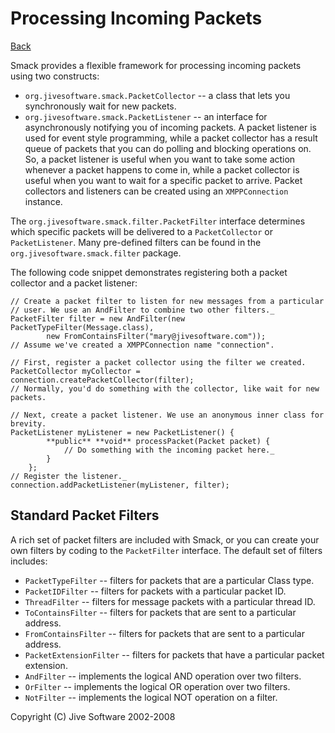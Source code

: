 Processing Incoming Packets
===========================

[Back](index.html)

Smack provides a flexible framework for processing incoming packets using two
constructs:

  * `org.jivesoftware.smack.PacketCollector` -- a class that lets you synchronously wait for new packets.
  * `org.jivesoftware.smack.PacketListener` -- an interface for asynchronously notifying you of incoming packets.  A packet listener is used for event style programming, while a packet collector has a result queue of packets that you can do polling and blocking operations on. So, a packet listener is useful when you want to take some action whenever a packet happens to come in, while a packet collector is useful when you want to wait for a specific packet to arrive. Packet collectors and listeners can be created using an `XMPPConnection` instance.

The `org.jivesoftware.smack.filter.PacketFilter` interface determines which
specific packets will be delivered to a `PacketCollector` or `PacketListener`.
Many pre-defined filters can be found in the `org.jivesoftware.smack.filter`
package.

The following code snippet demonstrates registering both a packet collector
and a packet listener:

```
// Create a packet filter to listen for new messages from a particular
// user. We use an AndFilter to combine two other filters._
PacketFilter filter = new AndFilter(new PacketTypeFilter(Message.class),
		new FromContainsFilter("mary@jivesoftware.com"));
// Assume we've created a XMPPConnection name "connection".

// First, register a packet collector using the filter we created.
PacketCollector myCollector = connection.createPacketCollector(filter);
// Normally, you'd do something with the collector, like wait for new packets.

// Next, create a packet listener. We use an anonymous inner class for brevity.
PacketListener myListener = new PacketListener() {
		**public** **void** processPacket(Packet packet) {
			// Do something with the incoming packet here._
		}
	};
// Register the listener._
connection.addPacketListener(myListener, filter);
```

Standard Packet Filters
-----------------------

A rich set of packet filters are included with Smack, or you can create your
own filters by coding to the `PacketFilter` interface. The default set of
filters includes:

  * `PacketTypeFilter` -- filters for packets that are a particular Class type.
  * `PacketIDFilter` -- filters for packets with a particular packet ID.
  * `ThreadFilter` -- filters for message packets with a particular thread ID.
  * `ToContainsFilter` -- filters for packets that are sent to a particular address.
  * `FromContainsFilter` -- filters for packets that are sent to a particular address.
  * `PacketExtensionFilter` -- filters for packets that have a particular packet extension.
  * `AndFilter` -- implements the logical AND operation over two filters.
  * `OrFilter` -- implements the logical OR operation over two filters.
  * `NotFilter` -- implements the logical NOT operation on a filter.

Copyright (C) Jive Software 2002-2008

